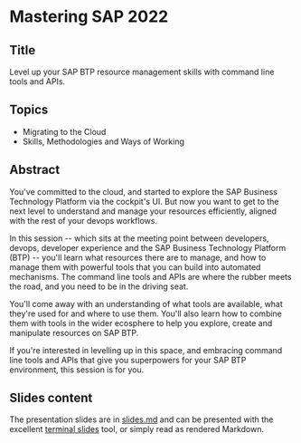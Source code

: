 # Mastering SAP 2022

## Title

Level up your SAP BTP resource management skills with command line tools and APIs.

## Topics

* Migrating to the Cloud
* Skills, Methodologies and Ways of Working

## Abstract

You've committed to the cloud, and started to explore the SAP Business Technology Platform via the cockpit's UI. But now you want to get to the next level to understand and manage your resources efficiently, aligned with the rest of your devops workflows.

In this session -- which sits at the meeting point between developers, devops, developer experience and the SAP Business Technology Platform (BTP) -- you'll learn what resources there are to manage, and how to manage them with powerful tools that you can build into automated mechanisms. The command line tools and APIs are where the rubber meets the road, and you need to be in the driving seat.

You'll come away with an understanding of what tools are available, what they're used for and where to use them. You'll also learn how to combine them with tools in the wider ecosphere to help you explore, create and manipulate resources on SAP BTP.

If you're interested in levelling up in this space, and embracing command line tools and APIs that give you superpowers for your SAP BTP environment, this session is for you.

## Slides content

The presentation slides are in [slides.md](slides.md) and can be presented with the excellent [terminal slides](https://github.com/maaslalani/slides) tool, or simply read as rendered Markdown.
